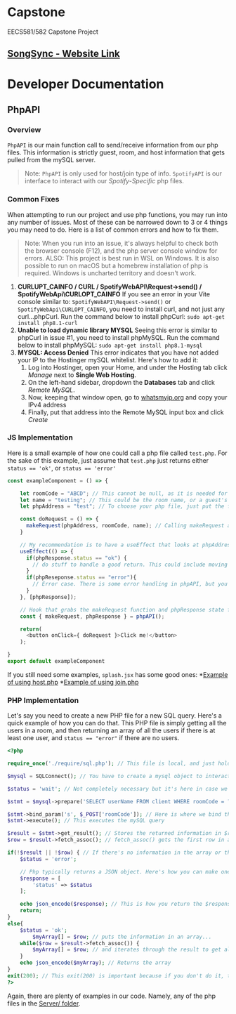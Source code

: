 # Capstone
EECS581/582 Capstone Project

[SongSync - Website Link](https://songsync.live)
---
#  Developer Documentation
## PhpAPI
### Overview
`PhpAPI` is our main function call to send/receive information from our php files. This information is strictly guest, room, and host information that gets pulled from the mySQL server. 
> Note: `PhpAPI` is only used for host/join type of info. `SpotifyAPI` is our interface to interact with our _Spotify-Specific_ php files.
### Common Fixes
When attempting to run our project and use php functions, you may run into any number of issues. Most of these can be narrowed down to 3 or 4 things you may need to do. Here is a list of common errors and how to fix them.
> Note: When you run into an issue, it's always helpful to check both the browser console (F12), and the php server console window for errors.
> ALSO: This project is best run in WSL on Windows. It is also possible to run on macOS but a homebrew installation of php is required. Windows is uncharted territory and doesn't work.
1. **CURLUPT_CAINFO / CURL / SpotifyWebAPI\Request->send() / SpotifyWebApi\CURLOPT_CAINFO**
   If you see an error in your Vite console similar to: `SpotifyWebAPI\Request->send()` or `SpotifyWebApi\CURLOPT_CAINFO`, you need to install curl, and not just any curl...phpCurl.
   Run the command below to install phpCurl:
   ```sudo apt-get install php8.1-curl```
2. **Unable to load dynamic library MYSQL**
   Seeing this error is similar to phpCurl in issue #1, you need to install phpMySQL.
   Run the command below to install phpMySQL:
   ```sudo apt-get install php8.1-mysql```
3. **MYSQL: Access Denied**
   This error indicates that you have not added your IP to the Hostinger mySQL whitelist. Here's how to add it:
   1. Log into Hostinger, open your Home, and under the Hosting tab click *Manage* next to **Single Web Hosting**.
   2. On the left-hand sidebar, dropdown the **Databases** tab and click *Remote MySQL*.
   3. Now, keeping that window open, go to [whatsmyip.org](https://www.whatsmyip.org/) and copy your IPv4 address
   4. Finally, put that address into the Remote MySQL input box and click *Create*
### JS Implementation
Here is a small example of how one could call a php file called `test.php`. For the sake of this example, just assume that `test.php` just returns either `status == 'ok'`, or `status == 'error'`
```javascript
const exampleComponent = () => {

    let roomCode = "ABCD"; // This cannot be null, as it is needed for most (if not all) SQL queries
    let name = "testing"; // This could be the room name, or a guest's name. Can be null if the php file doesn't do anything with it.
    let phpAddress = "test"; // To choose your php file, just put the filename without ".php" on the end. PhpAPI will add that for you.

    const doRequest = () => {
      makeRequest(phpAddress, roomCode, name); // Calling makeRequest actually does the php request. After this, the phpResponse state variable below gets updated. 
    }

    // My recommendation is to have a useEffect that looks at phpAddress and if it updates, then act accordingly to what the response is.
    useEffect(() => {
      if(phpResponse.status == "ok") {
        // do stuff to handle a good return. This could include moving to another page, or displaying a message.
      }
      if(phpReseponse.status == "error"){
        // Error case. There is some error handling in phpAPI, but you may need to do extra stuff here for some cases
      }
    }, [phpResponse]);

    // Hook that grabs the makeRequest function and phpResponse state from phpAPI
    const { makeRequest, phpResponse } = phpAPI();

    return(
      <button onClick={ doRequest }>Click me!</button>
    );

}
export default exampleComponent

```
If you still need some examples, `splash.jsx` has some good ones:
  *[Example of using host.php](https://github.com/pstuever27/Capstone/blob/9bfa33a7876f139e5f328eb0409b7be911267b4c/FrontEndReact_Dev/src/pages/splash.jsx#L261)
  *[Example of using join.php](https://github.com/pstuever27/Capstone/blob/9bfa33a7876f139e5f328eb0409b7be911267b4c/FrontEndReact_Dev/src/pages/splash.jsx#L232)

### PHP Implementation
Let's say you need to create a new PHP file for a new SQL query. Here's a quick example of how you can do that. This PHP file is simply getting all the users in a room, and then returning an array of all the users if there is at least one user, and `status == "error"` if there are no users.
```php
<?php

require_once('./require/sql.php'); // This file is local, and just holds our mySQL login information. 

$mysql = SQLConnect(); // You have to create a mysql object to interact with the server

$status = 'wait'; // Not completely necessary but it's here in case we need it

$stmt = $mysql->prepare('SELECT userName FROM client WHERE roomCode = ?'); // I've been using dynamic queries. This allows us to put a '?' where the query info (roomCode, name, etc) goes, and then we can insert it later

$stmt->bind_param('s', $_POST['roomCode']); // Here is where we bind the roomCode to that '?'. To do multiple '?'s in a query, you would do $stmt->bind_param('ss', $_POST['roomCode'], $_POST['name']);
$stmt->execute(); // This executes the mySQL query 

$result = $stmt->get_result(); // Stores the returned information in $result. In this case, it's an array
$row = $result->fetch_assoc(); // fetch_assoc() gets the first row in a result. 

if(!$result || !$row) { // If there's no information in the array or the row, then it's an error
    $status = 'error';

    // Php typically returns a JSON object. Here's how you can make one for that using our status
    $response = [
        'status' => $status
    ];

    echo json_encode($response); // This is how you return the $response JSON object to javascript. 
    return;
}
else{
    $status = 'ok';
        $myArray[] = $row; // puts the information in an array...
    while($row = $result->fetch_assoc()) {
        $myArray[] = $row; // and iterates through the result to get all the guests in the room
    }
    echo json_encode($myArray); // Returns the array
}
exit(200); // This exit(200) is important because if you don't do it, then your php can keep running in the background and cause unintended side-effects
?>

```
Again, there are plenty of examples in our code. Namely, any of the php files in the [Server/ folder](https://github.com/pstuever27/Capstone/tree/9bfa33a7876f139e5f328eb0409b7be911267b4c/FrontEndReact_Dev/Server).
